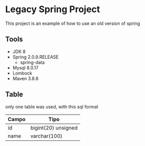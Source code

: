 # Legacy Spring Project
This project is an example of how to use an old version of spring

## Tools
- JDK 8
- Spring 2.0.9.RELEASE
    - spring-data
- Mysql 8.0.17
- Lombock 
- Maven 3.8.6

## Table
only one table was used, with this sql format

| Campo | Tipo                |
|-------|---------------------|
| id    | bigint(20) unsigned |
| name  | varchar(100)        |
